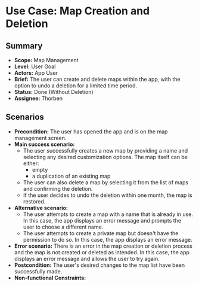 # Use Case: Map Creation and Deletion

## Summary

- **Scope:** Map Management
- **Level:** User Goal
- **Actors:** App User
- **Brief:** The user can create and delete maps within the app, with the option to undo a deletion for a limited time period.
- **Status:** Done (Without Deletion)
- **Assignee:** Thorben

## Scenarios

- **Precondition:**
  The user has opened the app and is on the map management screen.
- **Main success scenario:**
  - The user successfully creates a new map by providing a name and selecting any desired customization options.
    The map itself can be either:
    - empty
    - a duplication of an existing map
  - The user can also delete a map by selecting it from the list of maps and confirming the deletion.
  - If the user decides to undo the deletion within one month, the map is restored.
- **Alternative scenario:**
  - The user attempts to create a map with a name that is already in use.
    In this case, the app displays an error message and prompts the user to choose a different name.
  - The user attempts to create a private map but doesn't have the permission to do so.
    In this case, the app displays an error message.
- **Error scenario:**
  There is an error in the map creation or deletion process and the map is not created or deleted as intended.
  In this case, the app displays an error message and allows the user to try again.
- **Postcondition:**
  The user's desired changes to the map list have been successfully made.
- **Non-functional Constraints:**
